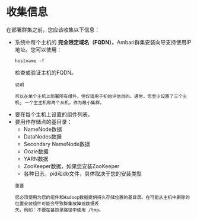 收集信息
================================================================================
在部署群集之前，您应该收集以下信息：
+ 系统中每个主机的 **完全限定域名（FQDN）**。Ambari群集安装向导支持使用IP地址。您可以使用：
  ```shell
  hostname -f
  ```
  检查或验证主机的FQDN。
  ```
  说明

  可以在单个主机上部署所有组件，但仅适用于初始评估目的。通常，您至少设置了三个主机; 一个主主机和两个从机，作为最小集群。
  ```
+ 要在每个主机上设置的组件列表。
+ 要用作存储点的基目录：
  - NameNode数据
  - DataNodes数据
  - Secondary NameNode数据
  - Oozie数据
  - YARN数据
  - ZooKeeper数据，如果您安装ZooKeeper
  - 各种日志，pid和db文件，具体取决于您的安装类型
  ```
  重要

  您必须使用为您的组件和Hadoop数据提供持久存储位置的基目录。在可能从主机中删除的位置安装组件可能会导致群集故障或数据丢
  失。例如：不要在基目录路径中使用 /tmp。
  ```
